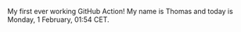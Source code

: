 My first ever working GitHub Action!
My name is Thomas and today is Monday, 1 February, 01:54 CET. 
